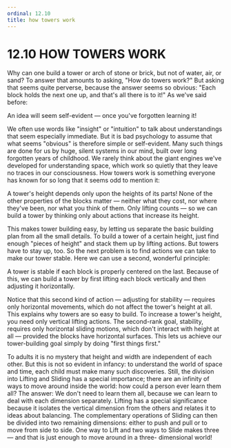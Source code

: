 ```yaml
---
ordinal: 12.10
title: how towers work
---
```


# 12.10 HOW TOWERS WORK

Why can one build a tower or arch of stone or brick, but not of water, air, or sand? To answer that amounts to asking, "How do towers work?" But asking that seems quite perverse, because the answer seems so obvious: "Each block holds the next one up, and that's all there is to it!" As we've said before:

An idea will seem self-evident &mdash; once you've forgotten learning it!

We often use words like "insight" or "intuition" to talk about understandings that seem especially immediate. But it is bad psychology to assume that what seems "obvious" is therefore simple or self-evident. Many such things are done for us by huge, silent systems in our mind, built over long forgotten years of childhood. We rarely think about the giant engines we've developed for understanding space, which work so quietly that they leave no traces in our consciousness. How towers work is something everyone has known for so long that it seems odd to mention it:

A tower's height depends only upon the heights of its parts! None of the other properties of the blocks matter &mdash; neither what they cost, nor where they've been, nor what you think of them. Only lifting counts &mdash; so we can build a tower by thinking only about actions that increase its height.

This makes tower building easy, by letting us separate the basic building plan from all the small details. To build a tower of a certain height, just find enough "pieces of height" and stack them up by lifting actions. But towers have to stay up, too. So the next problem is to find actions we can take to make our tower stable. Here we can use a second, wonderful principle:

A tower is stable if each block is properly centered on the last. Because of this, we can build a tower by first lifting each block vertically and then adjusting it horizontally.

Notice that this second kind of action &mdash; adjusting for stability &mdash; requires only horizontal movements, which do not affect the tower's height at all. This explains why towers are so easy to build. To increase a tower's height, you need only vertical lifting actions. The second-rank goal, stability, requires only horizontal sliding motions, which don't interact with height at all &mdash; provided the blocks have horizontal surfaces. This lets us achieve our tower-building goal simply by doing "first things first."

To adults it is no mystery that height and width are independent of each other. But this is not so evident in infancy: to understand the world of space and time, each child must make many such discoveries. Still, the division into Lifting and Sliding has a special importance; there are an infinity of ways to move around inside the world: how could a person ever learn them all? The answer: We don't need to learn them all, because we can learn to deal with each dimension separately. Lifting has a special significance because it isolates the vertical dimension from the others and relates it to ideas about balancing. The complementary operations of Sliding can then be divided into two remaining dimensions: either to push and pull or to move from side to side. One way to Lift and two ways to Slide makes three &mdash; and that is just enough to move around in a three- dimensional world!
